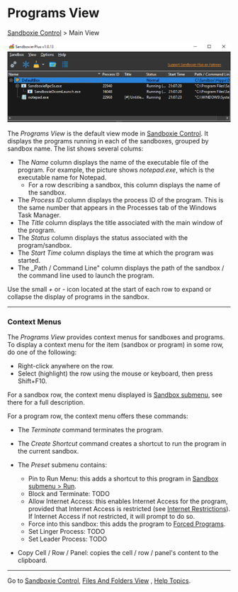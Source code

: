 # Programs View

[Sandboxie Control](SP_SBControl.md) > Main View

![](../Media/SP_ProgramsView.png)

The _Programs View_ is the default view mode in [Sandboxie Control](SP_SBControl.md). It displays the programs running
in each of the sandboxes, grouped by sandbox name. The list shows several colums:

* The _Name_ column displays the name of the executable file of the program. For example, the picture shows
  _notepad.exe_, which is the executable name for Notepad.
    * For a row describing a sandbox, this column displays the name of the sandbox.
* The _Process ID_ column displays the process ID of the program. This is the same number that appears in the Processes
  tab of the Windows Task Manager.
* The _Title_ column displays the title associated with the main window of the program.
* The _Status_ column displays the status associated with the program/sandbox.
* The _Start Time_ column displays the time at which the program was started.
* The _Path / Command Line" column displays the path of the sandbox / the command line used to launch the program.

Use the small _+_ or _-_ icon located at the start of each row to expand or collapse the display of programs in the
sandbox.

* * *

### Context Menus

The _Programs View_ provides context menus for sandboxes and programs. To display a context menu for the item (sandbox
or program) in some row, do one of the following:

* Right-click anywhere on the row.
* Select (highlight) the row using the mouse or keyboard, then press Shift+F10.

For a sandbox row, the context menu displayed is [Sandbox submenu](SP_SandboxSubmenu.md), see there for a full description.

For a program row, the context menu offers these commands:

* The _Terminate_ command terminates the program.

* The _Create Shortcut_ command creates a shortcut to run the program in the current sandbox.

* The _Preset_ submenu contains:
    * Pin to Run Menu: this adds a shortcut to this program in [Sandbox submenu > Run](SP_SandboxSubmenu.md#run).
    * Block and Terminate: TODO
    * Allow Internet Access: this enables Internet Access for the program, provided that Internet Access is restricted
      (see [Internet Restrictions](SBOptions_InternetRestrictions.md)). If Internet Access if not restricted, it will
      prompt to do so.
    * Force into this sandbox: this adds the program to [Forced Programs](SBOptions_ForcedPrograms.md).
    * Set Linger Process: TODO
    * Set Leader Process: TODO
* Copy Cell / Row / Panel: copies the cell / row / panel's content to the clipboard.

* * *

Go to [Sandboxie Control](SP_SBControl.md), [Files And Folders View](FilesAndFoldersView.md)
, [Help Topics](HelpTopics.md).
